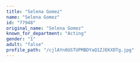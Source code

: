 ```yaml
---
title: "Selena Gomez"
name: "Selena Gomez"
id: "77948"
original_name: "Selena Gomez"
known_for_department: "Acting"
gender: "1"
adult: "false"
profile_path: "/cjlAYn0USTUPMBDYaQ1ZJEKXDTg.jpg"
---
```

